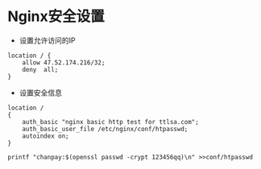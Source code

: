 # Nginx安全设置
* 设置允许访问的IP
```shell
location / {
    allow 47.52.174.216/32;
    deny  all;
}
```

* 设置安全信息
```shell
location /
{
    auth_basic "nginx basic http test for ttlsa.com";
    auth_basic_user_file /etc/nginx/conf/htpasswd;
    autoindex on;
}

printf "chanpay:$(openssl passwd -crypt 123456qq)\n" >>conf/htpasswd
```
